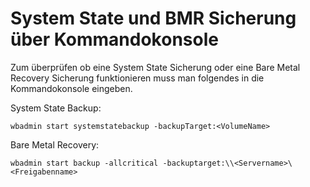 # System State und BMR Sicherung über Kommandokonsole

Zum überprüfen ob eine System State Sicherung oder eine Bare Metal Recovery Sicherung funktionieren muss man folgendes in die Kommandokonsole eingeben.

System State Backup:

```
wbadmin start systemstatebackup -backupTarget:<VolumeName>
```

Bare Metal Recovery:

```
wbadmin start backup -allcritical -backuptarget:\\<Servername>\<Freigabenname>
```